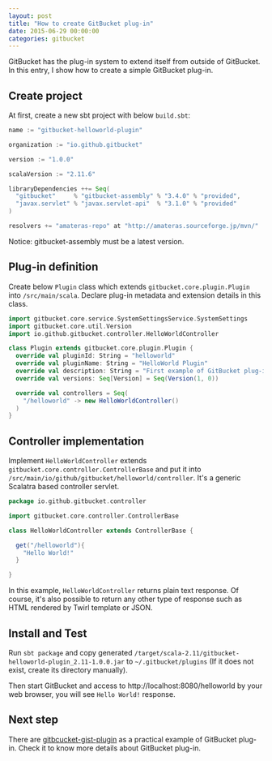 ```yaml
---
layout: post
title: "How to create GitBucket plug-in"
date: 2015-06-29 00:00:00
categories: gitbucket
---
```


GitBucket has the plug-in system to extend itself from outside of GitBucket. In this entry, I show how to create a simple GitBucket plug-in.

## Create project

At first, create a new sbt project with below `build.sbt`:

```scala
name := "gitbucket-helloworld-plugin"

organization := "io.github.gitbucket"

version := "1.0.0"

scalaVersion := "2.11.6"

libraryDependencies ++= Seq(
  "gitbucket"     % "gitbucket-assembly" % "3.4.0" % "provided",
  "javax.servlet" % "javax.servlet-api"  % "3.1.0" % "provided"
)

resolvers += "amateras-repo" at "http://amateras.sourceforge.jp/mvn/"
```

Notice: gitbucket-assembly must be a latest version.

## Plug-in definition

Create below `Plugin` class which extends `gitbucket.core.plugin.Plugin` into `/src/main/scala`. Declare plug-in metadata and extension details in this class.

```scala
import gitbucket.core.service.SystemSettingsService.SystemSettings
import gitbucket.core.util.Version
import io.github.gitbucket.controller.HelloWorldController

class Plugin extends gitbucket.core.plugin.Plugin {
  override val pluginId: String = "helloworld"
  override val pluginName: String = "HelloWorld Plugin"
  override val description: String = "First example of GitBucket plug-in"
  override val versions: Seq[Version] = Seq(Version(1, 0))

  override val controllers = Seq(
    "/helloworld" -> new HelloWorldController()
  )
}
```

## Controller implementation

Implement `HelloWorldController` extends `gitbucket.core.controller.ControllerBase` and put it into `/src/main/io/github/gitbucket/helloworld/controller`. It's a generic Scalatra based controller servlet.

```scala
package io.github.gitbucket.controller

import gitbucket.core.controller.ControllerBase

class HelloWorldController extends ControllerBase {

  get("/helloworld"){
    "Hello World!"
  }

}
```

In this example, `HelloWorldController` returns plain text response. Of course, it's also possible to return any other type of response such as HTML rendered by Twirl template or JSON.

## Install and Test

Run `sbt package` and copy generated `/target/scala-2.11/gitbucket-helloworld-plugin_2.11-1.0.0.jar` to `~/.gitbucket/plugins` (If it does not exist, create its directory manually).

Then start GitBucket and access to http://localhost:8080/helloworld by your web browser, you will see `Hello World!` response.

## Next step

There are [gitbcucket-gist-plugin](https://github.com/gitbucket/gitbucket-gist-plugin) as a practical example of GitBucket plug-in. Check it to know more details about GitBucket plug-in.

